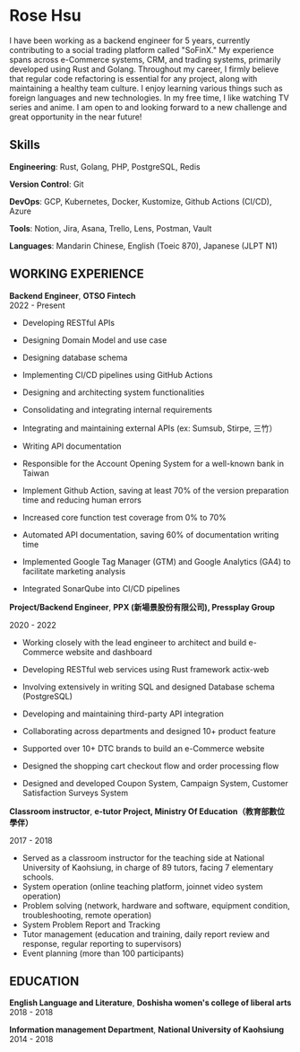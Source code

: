 # Rose Hsu

I have been working as a backend engineer for 5 years, currently contributing to a social trading platform called "SoFinX." My experience spans across e-Commerce systems, CRM, and trading systems, primarily developed using Rust and Golang. Throughout my career, I firmly believe that regular code refactoring is essential for any project, along with maintaining a healthy team culture.
I enjoy learning various things such as foreign languages and new technologies. In my free time, I like watching TV series and anime. I am open to and looking forward to a new challenge and great opportunity in the near future!

## Skills

**Engineering**: Rust, Golang, PHP, PostgreSQL, Redis

**Version Control**: Git

**DevOps**: GCP, Kubernetes, Docker, Kustomize, Github Actions (CI/CD), Azure

**Tools**: Notion, Jira, Asana, Trello, Lens, Postman, Vault

**Languages**: Mandarin Chinese, English (Toeic 870), Japanese (JLPT N1)


## WORKING EXPERIENCE

**Backend Engineer**, **OTSO Fintech**   
2022 - Present

* Developing RESTful APIs
* Designing Domain Model and use case
* Designing database schema 
* Implementing CI/CD pipelines using GitHub Actions
* Designing and architecting system functionalities
* Consolidating and integrating internal requirements
* Integrating and maintaining external APIs (ex: Sumsub, Stirpe, 三竹）
* Writing API documentation

* Responsible for the Account Opening System for a well-known bank in Taiwan
* Implement Github Action, saving at least 70% of the version preparation time and reducing human errors
* Increased core function test coverage from 0% to 70%
* Automated API documentation, saving 60% of documentation writing time
* Implemented Google Tag Manager (GTM) and Google Analytics (GA4) to facilitate marketing analysis
* Integrated SonarQube into CI/CD pipelines


**Project/Backend Engineer**, **PPX (新場景股份有限公司), Pressplay Group**   

2020 - 2022

* Working closely with the lead engineer to architect and build e-Commerce website and dashboard 
* Developing RESTful web services using Rust framework actix-web
* Involving extensively in writing SQL and designed Database schema  (PostgreSQL)
* Developing and maintaining third-party API integration

* Collaborating across departments and designed 10+ product feature
* Supported over 10+ DTC brands to build an e-Commerce website
* Designed the shopping cart checkout flow and order processing flow
* Designed and developed Coupon System, Campaign System, Customer Satisfaction Surveys System

**Classroom instructor**, **e-tutor Project, Ministry Of Education（教育部數位學伴）**

2017 - 2018

* Served as a classroom instructor for the teaching side at National University of Kaohsiung, in charge of 89 tutors, facing 7 elementary schools.
* System operation (online teaching platform, joinnet video system operation)
* Problem solving (network, hardware and software, equipment condition, troubleshooting, remote operation)
* System Problem Report and Tracking
* Tutor management (education and training, daily report review and response, regular reporting to supervisors)
* Event planning (more than 100 participants)

## EDUCATION

**English Language and Literature**, **Doshisha women's college of liberal arts**
2018 - 2018

**Information management Department**, **National University of Kaohsiung**
2014 - 2018
